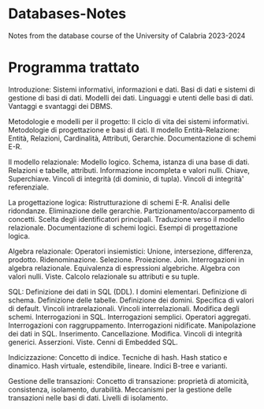 # Databases-Notes
Notes from the database course of the University of Calabria 2023-2024

# Programma trattato

Introduzione: Sistemi informativi, informazioni e dati. Basi di dati e sistemi di gestione di basi di dati. Modelli dei dati. Linguaggi e utenti delle basi di dati. Vantaggi e svantaggi dei DBMS.

Metodologie e modelli per il progetto: Il ciclo di vita dei sistemi informativi. Metodologie di progettazione e basi di dati. Il modello Entità-Relazione: Entità, Relazioni, Cardinalità, Attributi, Gerarchie. Documentazione di schemi E-R.

Il modello relazionale: Modello logico. Schema, istanza di una base di dati. Relazioni e tabelle, attributi. Informazione incompleta e valori nulli. Chiave, Superchiave. Vincoli di integrità (di dominio, di tupla). Vincoli di integrità' referenziale.

La progettazione logica: Ristrutturazione di schemi E-R. Analisi delle ridondanze. Eliminazione delle gerarchie. Partizionamento/accorpamento di concetti. Scelta degli identificatori principali. Traduzione verso il modello relazionale. Documentazione di schemi logici. Esempi di progettazione logica.

Algebra relazionale: Operatori insiemistici: Unione, intersezione, differenza, prodotto. Ridenominazione. Selezione. Proiezione. Join. Interrogazioni in algebra relazionale. Equivalenza di espressioni algebriche. Algebra con valori nulli. Viste. Calcolo relazionale su attributi e su tuple.

SQL: Definizione dei dati in SQL (DDL). I domini elementari. Definizione di schema. Definizione delle tabelle. Definizione dei domini. Specifica di valori di default. Vincoli intrarelazionali. Vincoli interrelazionali. Modifica degli schemi. Interrogazioni in SQL. Interrogazioni semplici. Operatori aggregati. Interrogazioni con raggruppamento. Interrogazioni nidificate. Manipolazione dei dati in SQL. Inserimento. Cancellazione. Modifica. Vincoli di integrità generici. Asserzioni. Viste. Cenni di Embedded SQL.

Indicizzazione: Concetto di indice. Tecniche di hash. Hash statico e dinamico. Hash virtuale, estendibile, lineare. Indici B-tree e varianti.

Gestione delle transazioni: Concetto di transazione: proprietà di atomicità, consistenza, isolamento, durabilità. Meccanismi per la gestione delle transazioni nelle basi di dati. Livelli di isolamento.

